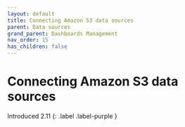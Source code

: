 ```yaml
---
layout: default
title: Connecting Amazon S3 data sources
parent: Data sources
grand_parent: Dashboards Management
nav_order: 15
has_children: false
---
```


# Connecting Amazon S3 data sources
Introduced 2.11
{: .label .label-purple }



